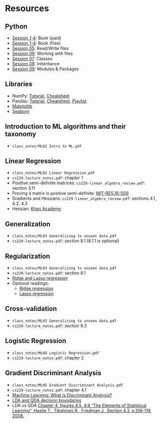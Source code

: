 # Resources
## Python
- [Session 1-4](https://g.co/kgs/qjVcg7e): Book (paid)
- [Session 1-4](https://automatetheboringstuff.com/): Book (free)
- [Session 05](https://realpython.com/read-write-files-python): Read/Write files
- [Session 06](https://realpython.com/working-with-files-in-python): Working with files
- [Session 07](https://realpython.com/python3-object-oriented-programming): Classes
- [Session 08](https://realpython.com/python3-object-oriented-programming): Inheritance
- [Session 09](https://realpython.com/python-modules-packages): Modules & Packages

## Libraries
- NumPy: [Tutorial](https://numpy.org/devdocs/user/quickstart.html), [Cheatsheet](https://images.datacamp.com/image/upload/v1676302459/Marketing/Blog/Numpy_Cheat_Sheet.pdf)
- Pandas: [Tutorial](https://pandas.pydata.org/docs/user_guide/10min.html#min), [Cheatsheet](https://pandas.pydata.org/Pandas_Cheat_Sheet.pdf), [Playlist](https://youtube.com/playlist?list=PL-osiE80TeTsWmV9i9c58mdDCSskIFdDS&si=aTa8e6_zZV_mB7kx)
- [Matplotlib](https://matplotlib.org/stable/users/explain/quick_start.html#quick-start)
- [Seaborn](https://seaborn.pydata.org/examples/index.html)

## Introduction to ML algorithms and their taxonomy
- `class_notes/ML01 Intro to ML.pdf`

## Linear Regression
- `class_notes/ML02 Linear Regression.pdf`
- `cs229-lecture_notes.pdf`: chapter 1
- Positive semi-definite matrices: `cs229-linear_algebra_review.pdf`: section 3.11
- Proving a matrix is positive semi-definite: [MIT-RES.18-009](https://youtu.be/ojUQk_GNQbQ)
- Gradients and Hessians: `cs229-linear_algebra_review.pdf`: sections 4.1, 4.2, 4.3
- Hessian: [Khan Academy](https://youtu.be/LbBcuZukCAw)

## Generalization
- `class_notes/ML03 Generalizing to unseen data.pdf`
- `cs229-lecture_notes.pdf`: section 8.1 (8.1.1 is optional)

## Regularization
- `class_notes/ML03 Generalizing to unseen data.pdf`
- ⁠`cs229-lecture_notes.pdf`: section 9.1
- [⁠Ridge and Lasso regression](https://www.ibm.com/topics/regularization)
- Optional readings:
    - [Ridge regression](https://www.ibm.com/topics/ridge-regression)
    - [Lasso regression](https://www.ibm.com/topics/lasso-regression)

## Cross-validation
- `class_notes/ML03 Generalizing to unseen data.pdf`
- `cs229-lecture_notes.pdf`: section 9.3

## Logistic Regression
- `class_notes/ML04 Logistic Regression.pdf`
- `cs229-lecture_notes.pdf`: chapter 2

## Gradient Discriminant Analysis
- `class_notes/ML05 Gradient Discriminant Analysis.pdf`
- `cs229-lecture_notes.pdf`: chapter 4.1
- [Machine Learning: What is Discriminant Analysis?](https://youtu.be/eBm8Uo9yhwI)
- [LDA and QDA decision boundaries](https://scikit-learn.org/1.5/_images/sphx_glr_plot_lda_qda_001.png)
- LDA vs QDA [Chapter 4, figures 4.5, 4.6 “The Elements of Statistical Learning”, Hastie T., Tibshirani R., Friedman J., Section 4.3, p.106-119, 2008.](https://www.sas.upenn.edu/~fdiebold/NoHesitations/BookAdvanced.pdf)
